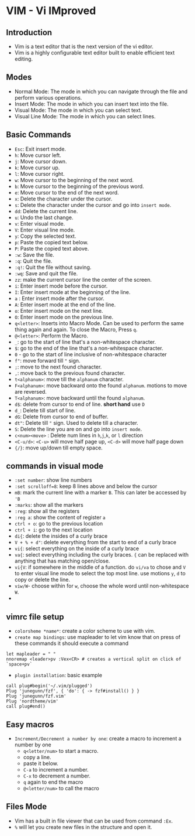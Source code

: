 # VIM - Vi IMproved

## Introduction
- Vim is a text editor that is the next version of the vi editor.
- Vim is a highly configurable text editor built to enable efficient text editing.

## Modes
- Normal Mode: The mode in which you can navigate through the file and perform various operations.
- Insert Mode: The mode in which you can insert text into the file.
- Visual Mode: The mode in which you can select text.
- Visual Line Mode: The mode in which you can select lines.

## Basic Commands
- `Esc`: Exit insert mode.
- `h`: Move cursor left.
- `j`: Move cursor down.
- `k`: Move cursor up.
- `l`: Move cursor right.
- `w`: Move cursor to the beginning of the next word.
- `b`: Move cursor to the beginning of the previous word.
- `e`: Move cursor to the end of the next word.
- `x`: Delete the character under the cursor.
- `s`: Delete the character under the cursor and go into `insert mode`.
- `dd`: Delete the current line.
- `u`: Undo the last change.
- `v`: Enter visual mode.
- `V`: Enter visual line mode.
- `y`: Copy the selected text.
- `p`: Paste the copied text below.
- `P`: Paste the copied text above.
- `:w`: Save the file.
- `:q`: Quit the file.
- `:q!`: Quit the file without saving.
- `:wq`: Save and quit the file.
- `zz`: make the current cursor line the center of the screen.
- `i`: Enter insert mode before the cursor.
- `I`: Enter insert mode at the beginning of the line.
- `a` : Enter insert mode after the cursor.
- `A`: Enter insert mode at the end of the line.
- `o`: Enter insert mode on the next line.
- `O`: Enter insert mode on the previous line.
- `q<letter>`: Inserts into Macro Mode. Can be used to perform the same thing again and again. To close the Macro, Press `q`.
- `@<letter>`: Perform the Macro. 
- `_`: go to the start of line that's a non-whitespace character.
- `$`: go to the end of the line that's a non-whitespace character.
- `0` - go to the start of line inclusive of non-whitespace character
- `f"`: move forward till `"` sign.
- `;`: move to the next found character.
- `,`: move back to the previous found character.
- `t<alphanum>`: move till the `alphanum` character.
- `F<alphanum>`: move backward onto the found `alphanum`. motions to move are reversed. 
- `T<alphanum>`: move backward until the found `alphanum`.
- `d$`: delete from cursor to end of line. **short hand** use `D`
- `d_`: Delete till start of line.
- `dG`: Delete from cursor to end of buffer.
- `dt"`: Delete till `"` sign. Used to delete till a character.
- `S`: Delete the line you are on and go into `insert mode`.
- `c<num><move>` : Delete num lines in `h`,`j`,`k`, or `l` direction
- `<C-u/d>`: `<C-u>` will move half page up, `<C-d>` will move half page down
- `{/}`: move up/down till empty space.
## commands in visual mode
- `:set number`: show line numbers
- `:set scrolloff=8`: keep 8 lines above and below the cursor
- `mB`: mark the current line with a marker `B`. This can later be accessed by `'B`
- `:marks`: show all the markers
- `:reg`: show all the registers
- `:reg a`: show the content of register `a`
- `ctrl + o`: go to the previous location
- `ctrl + i`: go to the next location
- `di{`: delete the insides of a curly brace
- `V + % + d"`: delete everything from the start to end of a curly brace
- `vi{`: select everything on the inside of a curly brace
- `va{`: select everything including the curly braces. `{` can be replaced with anything that has matching open/close. 
- `vi{V`: if somewhere in the middle of a function. do `vi/va` to chose and `V` to enter visual line mode to select the top most line. use motions `y`, `d` to copy or delete the line. 
- `viw/W`- choose within for `w`, choose the whole word until non-whitespace `W`. 
-
## vimrc file setup
- `colorsheme *name*`: create a color scheme to use with vim. 
- `create map bindings`: use mapleader to let vim know that on press of these commands it should execute a command
``` shell
let mapleader = " "
nnoremap <leader>pv :Vex<CR> # creates a vertical split on click of `space+pv`
```
- `plugin installation`: basic example
``` Shell
call plug#begin('~/.vim/plugged')
Plug 'junegunn/fzf', { 'do': { -> fzf#install() } }
Plug 'junegunn/fzf.vim'
Plug 'nordtheme/vim'
call plug#end()
```

## Easy macros
- `Increment/Decrement a number by one`: create a macro to increment a number by one
    - `q<letter/num>` to start a macro.
    - copy a line.
    - paste it below.
    - `C-a` to increment a number.
    - `C-x` to decrement a number.
    - `q` again to end the macro
    - `@<letter/num>` to call the macro


## Files Mode
- Vim has a built in file viewer that can be used from command `:Ex`.
- `%` will let you create new files in the structure and open it. 
